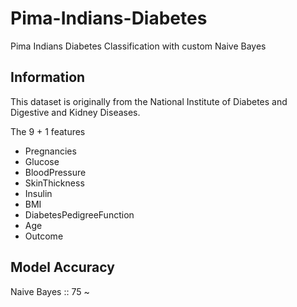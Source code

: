 # Pima-Indians-Diabetes
Pima Indians Diabetes Classification with custom Naive Bayes

## Information
This dataset is originally from the National Institute of Diabetes and Digestive and Kidney Diseases.

The 9 + 1 features

* Pregnancies
* Glucose
* BloodPressure
* SkinThickness
* Insulin
* BMI
* DiabetesPedigreeFunction
* Age
* Outcome

## Model Accuracy
Naive Bayes :: 75 ~
